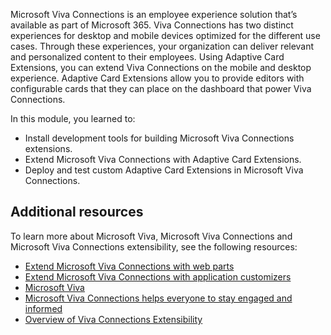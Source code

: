 Microsoft Viva Connections is an employee experience solution that’s available as part of Microsoft 365. Viva Connections has two distinct experiences for desktop and mobile devices optimized for the different use cases. Through these experiences, your organization can deliver relevant and personalized content to their employees. Using Adaptive Card Extensions, you can extend Viva Connections on the mobile and desktop experience. Adaptive Card Extensions allow you to provide editors with configurable cards that they can place on the dashboard that power Viva Connections.

In this module, you learned to:

- Install development tools for building Microsoft Viva Connections extensions.
- Extend Microsoft Viva Connections with Adaptive Card Extensions.
- Deploy and test custom Adaptive Card Extensions in Microsoft Viva Connections.

## Additional resources

To learn more about Microsoft Viva, Microsoft Viva Connections and Microsoft Viva Connections extensibility, see the following resources:

- [Extend Microsoft Viva Connections with web parts](/training/modules/viva-connections-extend-with-web-parts)
- [Extend Microsoft Viva Connections with application customizers](/training/modules/viva-connections-extend-with-app-customizers)
- [Microsoft Viva](https://www.microsoft.com/microsoft-viva?WT.mc_id=m365-41957-cxa)
- [Microsoft Viva Connections helps everyone to stay engaged and informed](https://techcommunity.microsoft.com/t5/microsoft-viva-blog/microsoft-viva-connections-helps-everyone-to-stay-engaged-and/ba-p/2107009?WT.mc_id=m365-41957-cxa)
- [Overview of Viva Connections Extensibility](/sharepoint/dev/spfx/viva/overview-viva-connections?WT.mc_id=m365-41957-cxa)
